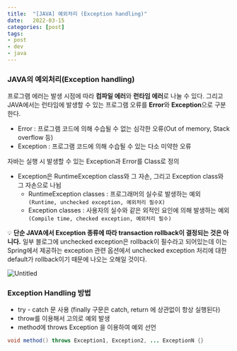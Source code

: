 ```yaml
---
title:  "[JAVA] 예외처리 (Exception handling)"
date:   2022-03-15
categories: [post]
tags:
- post
- dev
- java
---
```


### JAVA의 예외처리(Exception handling)

프로그램 에러는 발생 시점에 따라 **컴파일 에러**와 **런타임 에러**로 나눌 수 있다. 그리고 JAVA에서는 런타임에 발생할 수 있는 프로그램 오류를 **Error**와 **Exception**으로 구분한다.

- Error : 프로그램 코드에 의해 수습될 수 없는 심각한 오류(Out of memory, Stack overflow 등)
- Exception : 프로그램 코드에 의해 수습될 수 있는 다소 미약한 오류

자바는 실행 시 발생할 수 있는 Exception과 Error를 Class로 정의

- Exception은 RuntimeException class와 그 자손, 그리고 Exception class와 그 자손으로 나뉨
    - RuntimeException classes : 프로그래머의 실수로 발생하는 예외 `(Runtime, unchecked exception, 예외처리 필수X)`
    - Exception classes : 사용자의 실수와 같은 외적인 요인에 의해 발생하는 예외 `(Compile time, checked exception, 예외처리 필수)`


💡 **단순 JAVA에서 Exception 종류에 따라 transaction rollback이 결정되는 것은 아니다.**
일부 블로그에 unchecked exception은 rollback이 필수라고 되어있는데 이는 Spring에서 제공하는 exception 관련 옵션에서 unchecked exception 처리에 대한 default가 rollback이기 때문에 나오는 오해일 것이다.

![Untitled](https://user-images.githubusercontent.com/6336815/158289345-e62375ef-2bc3-4845-b125-137b7180f137.png)

### Exception Handling 방법

- try - catch 문 사용 (finally 구문은 catch, return 에 상관없이 항상 실행된다)
- throw를 이용해서 고의로 예외 발생
- method에 throws Exception 을 이용하여 예외 선언

```java
void method() throws Exception1, Exception2, ... ExceptionN {}
```